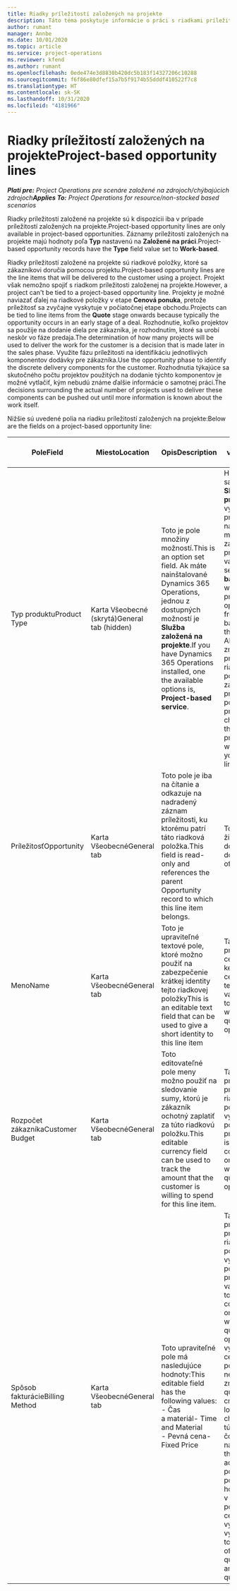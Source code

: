 ```yaml
---
title: Riadky príležitostí založených na projekte
description: Táto téma poskytuje informácie o práci s riadkami príležitostí založených na projekte.
author: rumant
manager: Annbe
ms.date: 10/01/2020
ms.topic: article
ms.service: project-operations
ms.reviewer: kfend
ms.author: rumant
ms.openlocfilehash: 0ede474e3d8830b420dc5b183f14327206c10288
ms.sourcegitcommit: f6f86e80dfef15a7b5f9174b55dddf410522f7c8
ms.translationtype: HT
ms.contentlocale: sk-SK
ms.lasthandoff: 10/31/2020
ms.locfileid: "4181966"
---
```

# <a name="project-based-opportunity-lines"></a><span data-ttu-id="ae914-103">Riadky príležitostí založených na projekte</span><span class="sxs-lookup"><span data-stu-id="ae914-103">Project-based opportunity lines</span></span>

<span data-ttu-id="ae914-104">_**Platí pre:** Project Operations pre scenáre založené na zdrojoch/chýbajúcich zdrojoch_</span><span class="sxs-lookup"><span data-stu-id="ae914-104">_**Applies To:** Project Operations for resource/non-stocked based scenarios_</span></span>


<span data-ttu-id="ae914-105">Riadky príležitostí založené na projekte sú k dispozícii iba v prípade príležitostí založených na projekte.</span><span class="sxs-lookup"><span data-stu-id="ae914-105">Project-based opportunity lines are only available in project-based opportunities.</span></span> <span data-ttu-id="ae914-106">Záznamy príležitostí založených na projekte majú hodnoty poľa **Typ** nastavenú na **Založené na práci**.</span><span class="sxs-lookup"><span data-stu-id="ae914-106">Project-based opportunity records have the **Type** field value set to **Work-based**.</span></span>

<span data-ttu-id="ae914-107">Riadky príležitostí založené na projekte sú riadkové položky, ktoré sa zákazníkovi doručia pomocou projektu.</span><span class="sxs-lookup"><span data-stu-id="ae914-107">Project-based opportunity lines are the line items that will be delivered to the customer using a project.</span></span> <span data-ttu-id="ae914-108">Projekt však nemožno spojiť s riadkom príležitosti založenej na projekte.</span><span class="sxs-lookup"><span data-stu-id="ae914-108">However, a project can't be tied to a project-based opportunity line.</span></span> <span data-ttu-id="ae914-109">Projekty je možné naviazať ďalej na riadkové položky v etape **Cenová ponuka**, pretože príležitosť sa zvyčajne vyskytuje v počiatočnej etape obchodu.</span><span class="sxs-lookup"><span data-stu-id="ae914-109">Projects can be tied to line items from the **Quote** stage onwards because typically the opportunity occurs in an early stage of a deal.</span></span> <span data-ttu-id="ae914-110">Rozhodnutie, koľko projektov sa použije na dodanie diela pre zákazníka, je rozhodnutím, ktoré sa urobí neskôr vo fáze predaja.</span><span class="sxs-lookup"><span data-stu-id="ae914-110">The determination of how many projects will be used to deliver the work for the customer is a decision that is made later in the sales phase.</span></span> <span data-ttu-id="ae914-111">Využite fázu príležitosti na identifikáciu jednotlivých komponentov dodávky pre zákazníka.</span><span class="sxs-lookup"><span data-stu-id="ae914-111">Use the opportunity phase to identify the discrete delivery components for the customer.</span></span> <span data-ttu-id="ae914-112">Rozhodnutia týkajúce sa skutočného počtu projektov použitých na dodanie týchto komponentov je možné vytlačiť, kým nebudú známe ďalšie informácie o samotnej práci.</span><span class="sxs-lookup"><span data-stu-id="ae914-112">The decisions surrounding the actual number of projects used to deliver these components can be pushed out until more information is known about the work itself.</span></span>

<span data-ttu-id="ae914-113">Nižšie sú uvedené polia na riadku príležitostí založených na projekte:</span><span class="sxs-lookup"><span data-stu-id="ae914-113">Below are the fields on a project-based opportunity line:</span></span>

| <span data-ttu-id="ae914-114">**Pole**</span><span class="sxs-lookup"><span data-stu-id="ae914-114">**Field**</span></span> | <span data-ttu-id="ae914-115">**Miesto**</span><span class="sxs-lookup"><span data-stu-id="ae914-115">**Location**</span></span> | <span data-ttu-id="ae914-116">**Opis**</span><span class="sxs-lookup"><span data-stu-id="ae914-116">**Description**</span></span> | <span data-ttu-id="ae914-117">**Nadväzujúci vplyv**</span><span class="sxs-lookup"><span data-stu-id="ae914-117">**Downstream impact**</span></span> |
| --- | --- | --- | --- |
| <span data-ttu-id="ae914-118">Typ produktu</span><span class="sxs-lookup"><span data-stu-id="ae914-118">Product Type</span></span> | <span data-ttu-id="ae914-119">Karta Všeobecné (skrytá)</span><span class="sxs-lookup"><span data-stu-id="ae914-119">General tab (hidden)</span></span> | <span data-ttu-id="ae914-120">Toto je pole množiny možností.</span><span class="sxs-lookup"><span data-stu-id="ae914-120">This is an option set field.</span></span> <span data-ttu-id="ae914-121">Ak máte nainštalované Dynamics 365 Operations, jednou z dostupných možností je **Služba založená na projekte**.</span><span class="sxs-lookup"><span data-stu-id="ae914-121">If you have Dynamics 365 Operations installed, one the available options is, **Project-based service**.</span></span>  | <span data-ttu-id="ae914-122">Hodnota tohto poľa sa nastaví na **Služba založená na projekte**, keď vytvoríte riadok príležitosti založenej na projekte z mriežky riadkov na základe projektu v príležitosti.</span><span class="sxs-lookup"><span data-stu-id="ae914-122">The value of this field is set to **Project-based service** when you create the project-based opportunity line from the project-based lines grid on the Opportunity.</span></span> <br> <span data-ttu-id="ae914-123">Ak túto hodnotu zmeníte alebo prepíšete, vo vašich riadkových položkách založených na projekte nebude povolená funkčnosť projektu.</span><span class="sxs-lookup"><span data-stu-id="ae914-123">If you change or override this value, the project functionality won't be enabled on your project-based line items.</span></span> |
| <span data-ttu-id="ae914-124">Príležitosť</span><span class="sxs-lookup"><span data-stu-id="ae914-124">Opportunity</span></span> | <span data-ttu-id="ae914-125">Karta Všeobecné</span><span class="sxs-lookup"><span data-stu-id="ae914-125">General tab</span></span> | <span data-ttu-id="ae914-126">Toto pole je iba na čítanie a odkazuje na nadradený záznam príležitosti, ku ktorému patrí táto riadková položka.</span><span class="sxs-lookup"><span data-stu-id="ae914-126">This field is read-only and references the parent Opportunity record to which this line item belongs.</span></span> | <span data-ttu-id="ae914-127">Toto pole nemá žiadny následný dopad.</span><span class="sxs-lookup"><span data-stu-id="ae914-127">There is no downstream impact of this field.</span></span> |
| <span data-ttu-id="ae914-128">Meno</span><span class="sxs-lookup"><span data-stu-id="ae914-128">Name</span></span> | <span data-ttu-id="ae914-129">Karta Všeobecné</span><span class="sxs-lookup"><span data-stu-id="ae914-129">General tab</span></span> | <span data-ttu-id="ae914-130">Toto je upraviteľné textové pole, ktoré možno použiť na zabezpečenie krátkej identity tejto riadkovej položky</span><span class="sxs-lookup"><span data-stu-id="ae914-130">This is an editable text field that can be used to give a short identity to this line item</span></span> | <span data-ttu-id="ae914-131">Táto hodnota sa prenesie do riadka cenovej ponuky, keď vytvoríte cenovú ponuku z tejto príležitosti</span><span class="sxs-lookup"><span data-stu-id="ae914-131">This value is carried over to the quote line when you create a quote from this opportunity</span></span> |
| <span data-ttu-id="ae914-132">Rozpočet zákazníka</span><span class="sxs-lookup"><span data-stu-id="ae914-132">Customer Budget</span></span> | <span data-ttu-id="ae914-133">Karta Všeobecné</span><span class="sxs-lookup"><span data-stu-id="ae914-133">General tab</span></span> | <span data-ttu-id="ae914-134">Toto editovateľné pole meny možno použiť na sledovanie sumy, ktorú je zákazník ochotný zaplatiť za túto riadkovú položku.</span><span class="sxs-lookup"><span data-stu-id="ae914-134">This editable currency field can be used to track the amount that the customer is willing to spend for this line item.</span></span> | <span data-ttu-id="ae914-135">Táto hodnota sa prenesie do príslušného poľa pre riadok cenovej ponuky, keď vytvoríte cenovú ponuku z tejto príležitosti</span><span class="sxs-lookup"><span data-stu-id="ae914-135">This value is carried over to the corresponding field on the quote line when you create a quote from this opportunity</span></span> |
| <span data-ttu-id="ae914-136">Spôsob fakturácie</span><span class="sxs-lookup"><span data-stu-id="ae914-136">Billing Method</span></span> | <span data-ttu-id="ae914-137">Karta Všeobecné</span><span class="sxs-lookup"><span data-stu-id="ae914-137">General tab</span></span> | <span data-ttu-id="ae914-138">Toto upraviteľné pole má nasledujúce hodnoty:</span><span class="sxs-lookup"><span data-stu-id="ae914-138">This editable field has the following values:</span></span></br><span data-ttu-id="ae914-139">- Čas a materiál</span><span class="sxs-lookup"><span data-stu-id="ae914-139">- Time and Material</span></span></br><span data-ttu-id="ae914-140">- Pevná cena</span><span class="sxs-lookup"><span data-stu-id="ae914-140">- Fixed Price</span></span> | <span data-ttu-id="ae914-141">Táto hodnota sa prenesie do príslušného poľa pre riadok cenovej ponuky, keď vytvoríte cenovú ponuku z tejto príležitosti.</span><span class="sxs-lookup"><span data-stu-id="ae914-141">This value is carried over to the corresponding field on the quote line when you create a quote from this opportunity.</span></span> <span data-ttu-id="ae914-142">Po vytvorení riadka cenovej ponuky je pole uzamknuté a nemožno ho zmeniť.</span><span class="sxs-lookup"><span data-stu-id="ae914-142">After the quote line is created, the field is locked and can't be changed.</span></span> <span data-ttu-id="ae914-143">Priraďte túto hodnotu poľa čo najpresnejšie.</span><span class="sxs-lookup"><span data-stu-id="ae914-143">Assign this field value as accurately as possible.</span></span> <span data-ttu-id="ae914-144">Ak potrebujete zmeniť hodnotu tohto poľa v riadku cenovej ponuky, riadok cenovej ponuky vymažte a znova vytvorte.</span><span class="sxs-lookup"><span data-stu-id="ae914-144">If you need to change the value of this field on the quote line, delete and re-create the quote line.</span></span> |

